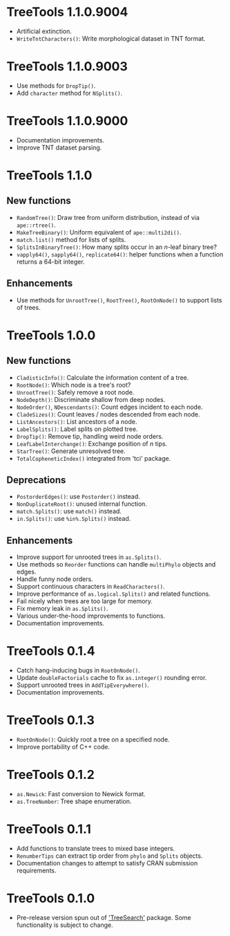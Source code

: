 # TreeTools 1.1.0.9004

 - Artificial extinction.
 - `WriteTntCharacters()`: Write morphological dataset in TNT format.


# TreeTools 1.1.0.9003

 - Use methods for `DropTip()`.
 - Add `character` method for `NSplits()`.


# TreeTools 1.1.0.9000

 - Documentation improvements.
 - Improve TNT dataset parsing.


# TreeTools 1.1.0

## New functions

 - `RandomTree()`: Draw tree from uniform distribution, instead of via
 `ape::rtree()`.
 - `MakeTreeBinary()`: Uniform equivalent of `ape::multi2di()`.
 - `match.list()` method for lists of splits.
 - `SplitsInBinaryTree()`: How many splits occur in an _n_-leaf binary tree?
 - `vapply64()`, `sapply64()`, `replicate64()`: helper functions when a function
 returns a 64-bit integer.

## Enhancements

 - Use methods for `UnrootTree()`, `RootTree()`, `RootOnNode()` to support
 lists of trees.


# TreeTools 1.0.0

## New functions

- `CladisticInfo()`: Calculate the information content of a tree.
- `RootNode()`: Which node is a tree's root?
- `UnrootTree()`: Safely remove a root node.
- `NodeDepth()`: Discriminate shallow from deep nodes.
- `NodeOrder()`, `NDescendants()`: Count edges incident to each node.
- `CladeSizes()`: Count leaves / nodes descended from each node.
- `ListAncestors()`: List ancestors of a node.
- `LabelSplits()`: Label splits on plotted tree.
- `DropTip()`: Remove tip, handling weird node orders.
- `LeafLabelInterchange()`: Exchange position of _n_ tips.
- `StarTree()`: Generate unresolved tree.
- `TotalCopheneticIndex()` integrated from 'tci' package.

## Deprecations

- `PostorderEdges()`: use `Postorder()` instead.
- `NonDuplicateRoot()`: unused internal function.
- `match.Splits()`: use `match()` instead.
- `in.Splits()`: use `%in%.Splits()` instead.

## Enhancements

- Improve support for unrooted trees in `as.Splits()`.
- Use methods so `Reorder` functions can handle `multiPhylo` objects and edges.
- Handle funny node orders.
- Support continuous characters in `ReadCharacters()`.
- Improve performance of `as.logical.Splits()` and related functions.
- Fail nicely when trees are too large for memory.
- Fix memory leak in `as.Splits()`.
- Various under-the-hood improvements to functions.
- Documentation improvements.


# TreeTools 0.1.4

- Catch hang-inducing bugs in `RootOnNode()`.
- Update `doubleFactorials` cache to fix `as.integer()` rounding error.
- Support unrooted trees in `AddTipEverywhere()`.
- Documentation improvements.


# TreeTools 0.1.3

- `RootOnNode()`: Quickly root a tree on a specified node.
- Improve portability of C++ code.


# TreeTools 0.1.2
 
- `as.Newick`: Fast conversion to Newick format.
- `as.TreeNumber`: Tree shape enumeration.


# TreeTools 0.1.1
 
- Add functions to translate trees to mixed base integers.
- `RenumberTips` can extract tip order from `phylo` and `Splits` objects.
- Documentation changes to attempt to satisfy CRAN submission requirements.


# TreeTools 0.1.0

- Pre-release version spun out of ['TreeSearch'](https://ms609.github.io/TreeSearch)
  package.  Some functionality is subject to change.
